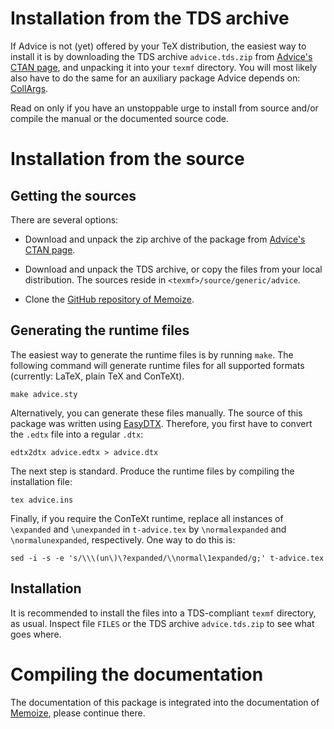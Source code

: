 # Installation from the TDS archive

If Advice is not (yet) offered by your TeX distribution, the easiest way to
install it is by downloading the TDS archive `advice.tds.zip` from [Advice's
CTAN page](https://ctan.org/pkg/advice), and unpacking it into your `texmf`
directory. You will most likely also have to do the same for an auxiliary
package Advice depends on: [CollArgs](https://ctan.org/pkg/collargs).

Read on only if you have an unstoppable urge to install from source and/or
compile the manual or the documented source code.

# Installation from the source

## Getting the sources

There are several options:

* Download and unpack the zip archive of the package from [Advice's CTAN
  page](https://ctan.org/pkg/advice).
  
* Download and unpack the TDS archive, or copy the files from your local
  distribution. The sources reside in `<texmf>/source/generic/advice`.
  
* Clone the [GitHub repository of
  Memoize](https://github.com/sasozivanovic/memoize).

## Generating the runtime files

The easiest way to generate the runtime files is by running `make`. The
following command will generate runtime files for all supported formats
(currently: LaTeX, plain TeX and ConTeXt).

```
make advice.sty
```

Alternatively, you can generate these files manually.  The source of this
package was written using [EasyDTX](https://ctan.org/pkg/easydtx).  Therefore,
you first have to convert the `.edtx` file into a regular `.dtx`:

```
edtx2dtx advice.edtx > advice.dtx
```

The next step is standard.  Produce the runtime files by compiling the
installation file:

```
tex advice.ins
```

Finally, if you require the ConTeXt runtime, replace all instances of
`\expanded` and `\unexpanded` in `t-advice.tex` by `\normalexpanded` and
`\normalunexpanded`, respectively.  One way to do this is:

```
sed -i -s -e 's/\\\(un\)\?expanded/\\normal\1expanded/g;' t-advice.tex
```

## Installation

It is recommended to install the files into a TDS-compliant `texmf` directory,
as usual.  Inspect file `FILES` or the TDS archive `advice.tds.zip` to see what
goes where.

# Compiling the documentation

The documentation of this package is integrated into the documentation of
[Memoize](https://ctan.org/pkg/memoize), please continue there.
